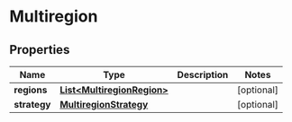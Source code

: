 

# Multiregion


## Properties

| Name | Type | Description | Notes |
|------------ | ------------- | ------------- | -------------|
|**regions** | [**List&lt;MultiregionRegion&gt;**](MultiregionRegion.md) |  |  [optional] |
|**strategy** | [**MultiregionStrategy**](MultiregionStrategy.md) |  |  [optional] |



